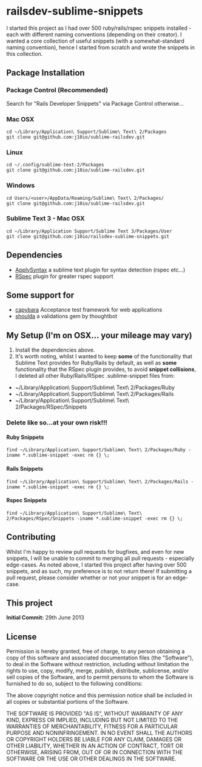 # railsdev-sublime-snippets
I started this project as I had over 500 ruby/rails/rspec snippets installed - each with different naming conventions (depending on their creator). I wanted a core collection of useful snippets (with a somewhat-standard naming convention), hence I started from scratch and wrote the snippets in this collection.

## Package Installation

### Package Control (Recommended)
   Search for "Rails Developer Snippets" via Package Control otherwise...
### Mac OSX
    cd ~/Library/Application\ Support/Sublime\ Text\ 2/Packages
    git clone git@github.com:j10io/sublime-railsdev.git
### Linux
    cd ~/.config/sublime-text-2/Packages
    git clone git@github.com:j10io/sublime-railsdev.git
### Windows
    cd Users/<user>/AppData/Roaming/Sublime\ Text\ 2/Packages/
    git clone git@github.com:j10io/sublime-railsdev.git
### Sublime Text 3 - Mac OSX
    cd ~/Library/Application Support/Sublime Text 3/Packages/User
    git clone git@github.com:j10io/railsdev-sublime-snippets.git
## Dependencies

 * [ApplySyntax](https://github.com/facelessuser/ApplySyntax) a sublime text plugin for syntax detection (rspec etc...)
 * [RSpec](https://github.com/SublimeText/RSpec) plugin for greater rspec support

## Some support for
 * [capybara](https://github.com/jnicklas/capybara) Acceptance test framework for web applications
 * [shoulda](https://github.com/thoughtbot/shoulda) a validations gem by thoughtbot
 
## My Setup (I'm on OSX... your mileage may vary)

 1. Install the dependencies above. 
 2. It's worth noting, whilst I wanted to keep **some** of the functionality that Sublime Text provides for Ruby/Rails by default, as well as **some** functionality that the RSpec plugin provides, to avoid **snippet collisions**, I deleted all other Ruby/Rails/RSpec .sublime-snippet files from:

 * ~/Library/Application\ Support/Sublime\ Text\ 2/Packages/Ruby
 * ~/Library/Application\ Support/Sublime\ Text\ 2/Packages/Rails
 * ~/Library/Application\ Support/Sublime\ Text\ 2/Packages/RSpec/Snippets

### Delete like so...at your own risk!!!
#### Ruby Snippets
    find ~/Library/Application\ Support/Sublime\ Text\ 2/Packages/Ruby -iname *.sublime-snippet -exec rm {} \;
#### Rails Snippets
    find ~/Library/Application\ Support/Sublime\ Text\ 2/Packages/Rails -iname *.sublime-snippet -exec rm {} \;
#### Rspec Snippets
    find ~/Library/Application\ Support/Sublime\ Text\ 2/Packages/RSpec/Snippets -iname *.sublime-snippet -exec rm {} \;


## Contributing
Whilst I'm happy to review pull requests for bugfixes, and even for new snippets, I will be unable to commit to merging all pull requests - especially edge-cases. As noted above, I started this project after having over 500 snippets, and as such, my preference is to not return there! If submitting a pull request, please consider whether or not your snippet is for an edge-case.

## This project
**Initial Commit:** 29th June 2013

## License

Permission is hereby granted, free of charge, to any person obtaining a copy of this software and associated documentation files (the "Software"), to deal in the Software without restriction, including without limitation the rights to use, copy, modify, merge, publish, distribute, sublicense, and/or sell copies of the Software, and to permit persons to whom the Software is furnished to do so, subject to the following conditions:

The above copyright notice and this permission notice shall be included in all copies or substantial portions of the Software.

THE SOFTWARE IS PROVIDED "AS IS", WITHOUT WARRANTY OF ANY KIND, EXPRESS OR IMPLIED, INCLUDING BUT NOT LIMITED TO THE WARRANTIES OF MERCHANTABILITY, FITNESS FOR A PARTICULAR PURPOSE AND NONINFRINGEMENT. IN NO EVENT SHALL THE AUTHORS OR COPYRIGHT HOLDERS BE LIABLE FOR ANY CLAIM, DAMAGES OR OTHER LIABILITY, WHETHER IN AN ACTION OF CONTRACT, TORT OR OTHERWISE, ARISING FROM, OUT OF OR IN CONNECTION WITH THE SOFTWARE OR THE USE OR OTHER DEALINGS IN THE SOFTWARE.
